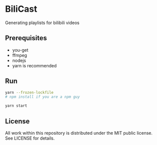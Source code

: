 # BiliCast

Generating playlists for bilibili videos

## Prerequisites

- you-get
- ffmpeg
- nodejs
- yarn is recommended

## Run

```bash
yarn --frozen-lockfile
# npm install if you are a npm guy

yarn start
```

## License
All work within this repository is distributed under the MIT public license. See LICENSE for details.
